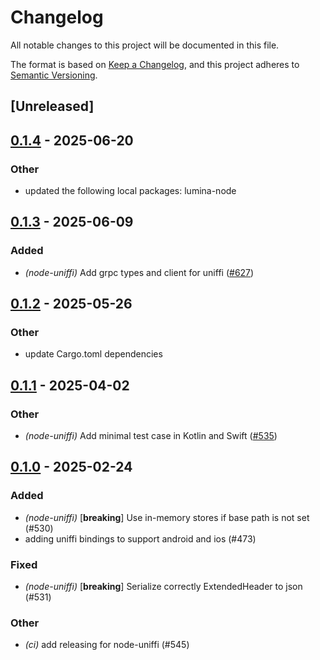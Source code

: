 # Changelog

All notable changes to this project will be documented in this file.

The format is based on [Keep a Changelog](https://keepachangelog.com/en/1.0.0/),
and this project adheres to [Semantic Versioning](https://semver.org/spec/v2.0.0.html).

## [Unreleased]

## [0.1.4](https://github.com/eigerco/lumina/compare/lumina-node-uniffi-v0.1.3...lumina-node-uniffi-v0.1.4) - 2025-06-20

### Other

- updated the following local packages: lumina-node

## [0.1.3](https://github.com/eigerco/lumina/compare/lumina-node-uniffi-v0.1.2...lumina-node-uniffi-v0.1.3) - 2025-06-09

### Added

- *(node-uniffi)* Add grpc types and client for uniffi ([#627](https://github.com/eigerco/lumina/pull/627))

## [0.1.2](https://github.com/eigerco/lumina/compare/lumina-node-uniffi-v0.1.1...lumina-node-uniffi-v0.1.2) - 2025-05-26

### Other

- update Cargo.toml dependencies

## [0.1.1](https://github.com/eigerco/lumina/compare/lumina-node-uniffi-v0.1.0...lumina-node-uniffi-v0.1.1) - 2025-04-02

### Other

- *(node-uniffi)* Add minimal test case in Kotlin and Swift ([#535](https://github.com/eigerco/lumina/pull/535))

## [0.1.0](https://github.com/eigerco/lumina/releases/tag/lumina-node-uniffi-v0.1.0) - 2025-02-24

### Added

- *(node-uniffi)* [**breaking**] Use in-memory stores if base path is not set (#530)
- adding uniffi bindings to support android and ios (#473)

### Fixed

- *(node-uniffi)* [**breaking**] Serialize correctly ExtendedHeader to json (#531)

### Other

- *(ci)* add releasing for node-uniffi (#545)
